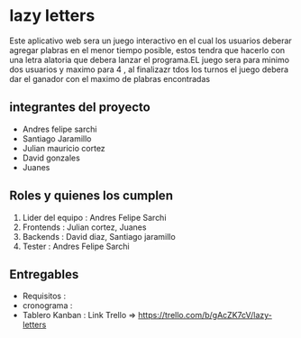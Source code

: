 # lazy letters

Este aplicativo web sera un juego interactivo en el cual los usuarios deberar agregar 
plabras en el menor tiempo posible, estos tendra que hacerlo  con una letra alatoria que debera lanzar el programa.EL juego sera para minimo dos usuarios y maximo para 4 , al finalizazr tdos los turnos el juego debera dar el ganador con el maximo de plabras encontradas

## integrantes del proyecto

- Andres felipe sarchi 
- Santiago Jaramillo 
- Julian mauricio cortez
- David gonzales 
- Juanes 


## Roles  y quienes los cumplen 

1. Lider del equipo : Andres Felipe Sarchi 
2. Frontends : Julian cortez, Juanes 
3. Backends : David diaz, Santiago jaramillo 
4. Tester : Andres Felipe Sarchi

## Entregables 
- Requisitos :
- cronograma : 
- Tablero Kanban : Link Trello => https://trello.com/b/gAcZK7cV/lazy-letters